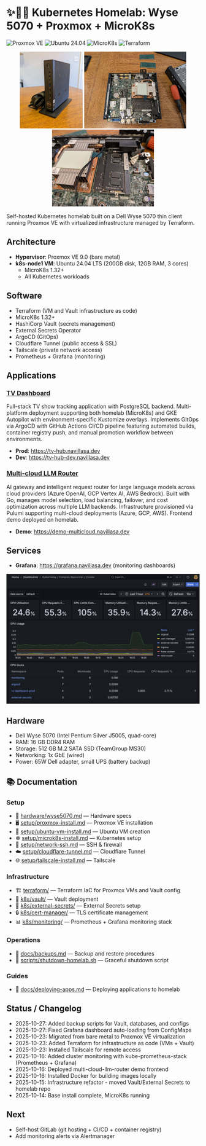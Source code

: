 # ✨😶‍🌫️ Kubernetes Homelab: Wyse 5070 + Proxmox + MicroK8s

![Proxmox VE](https://img.shields.io/badge/Proxmox-VE%209.0-orange?logo=proxmox)
![Ubuntu 24.04](https://img.shields.io/badge/Ubuntu-24.04-orange?logo=ubuntu)
![MicroK8s](https://img.shields.io/badge/MicroK8s-1.32%2B-blue?logo=kubernetes)
![Terraform](https://img.shields.io/badge/Terraform-IaC-purple?logo=terraform)

<p align="center">
  <img src="docs/photos/dell_wyse.jpg" height="200">
  <img src="docs/photos/inside_case.jpg" height="200">
  <img src="docs/photos/ram_upgrade.jpg" height="200">
</p>

Self-hosted Kubernetes homelab built on a Dell Wyse 5070 thin client running Proxmox VE with virtualized infrastructure managed by Terraform.

## Architecture
- **Hypervisor**: Proxmox VE 9.0 (bare metal)
- **k8s-node1 VM**: Ubuntu 24.04 LTS (200GB disk, 12GB RAM, 3 cores)
  - MicroK8s 1.32+
  - All Kubernetes workloads

## Software
- Terraform (VM and Vault infrastructure as code)
- MicroK8s 1.32+
- HashiCorp Vault (secrets management)
- External Secrets Operator
- ArgoCD (GitOps)
- Cloudflare Tunnel (public access & SSL)
- Tailscale (private network access)
- Prometheus + Grafana (monitoring)

## Applications

### [TV Dashboard](https://github.com/navillasa/tv-dashboard-k8s)
Full-stack TV show tracking application with PostgreSQL backend. Multi-platform deployment supporting both homelab (MicroK8s) and GKE Autopilot with environment-specific Kustomize overlays. Implements GitOps via ArgoCD with GitHub Actions CI/CD pipeline featuring automated builds, container registry push, and manual promotion workflow between environments.

- **Prod**: https://tv-hub.navillasa.dev
- **Dev**: https://tv-hub-dev.navillasa.dev

### [Multi-cloud LLM Router](https://github.com/navillasa/multi-cloud-llm-router)
AI gateway and intelligent request router for large language models across cloud providers (Azure OpenAI, GCP Vertex AI, AWS Bedrock). Built with Go, manages model selection, load balancing, failover, and cost optimization across multiple LLM backends. Infrastructure provisioned via Pulumi supporting multi-cloud deployments (Azure, GCP, AWS). Frontend demo deployed on homelab.

- **Demo**: https://demo-multicloud.navillasa.dev

## Services
- **Grafana**: https://grafana.navillasa.dev (monitoring dashboards)

<p align="center">
  <img src="docs/photos/dashboard-k8s-compute-resources-cluster.png" alt="Grafana Kubernetes Dashboard" width="800">
</p>

## Hardware
- Dell Wyse 5070 (Intel Pentium Silver J5005, quad-core)
- RAM: 16 GB DDR4 RAM
- Storage: 512 GB M.2 SATA SSD (TeamGroup MS30)
- Networking: 1x GbE (wired)
- Power: 65W Dell adapter, small UPS (battery backup)

## 📚 Documentation

### Setup
- 🧠 [hardware/wyse5070.md](hardware/wyse5070.md) — Hardware specs
- 🖥️ [setup/proxmox-install.md](setup/proxmox-install.md) — Proxmox VE installation
- 💽 [setup/ubuntu-vm-install.md](setup/ubuntu-vm-install.md) — Ubuntu VM creation
- ☸️ [setup/microk8s-install.md](setup/microk8s-install.md) — Kubernetes setup
- 🔑 [setup/network-ssh.md](setup/network-ssh.md) — SSH & firewall
- ☁️ [setup/cloudflare-tunnel.md](setup/cloudflare-tunnel.md) — Cloudflare Tunnel
- 🌐 [setup/tailscale-install.md](setup/tailscale-install.md) — Tailscale

### Infrastructure
- 🏗️ [terraform/](terraform/) — Terraform IaC for Proxmox VMs and Vault config
- 🔐 [k8s/vault/](k8s/vault/) — Vault deployment
- 🔑 [k8s/external-secrets/](k8s/external-secrets/) — External Secrets setup
- 🔒 [k8s/cert-manager/](k8s/cert-manager/) — TLS certificate management
- 📊 [k8s/monitoring/](k8s/monitoring/) — Prometheus + Grafana monitoring stack

### Operations
- 💾 [docs/backups.md](docs/backups.md) — Backup and restore procedures
- 🔌 [scripts/shutdown-homelab.sh](scripts/shutdown-homelab.sh) — Graceful shutdown script

### Guides
- 🚀 [docs/deploying-apps.md](docs/deploying-apps.md) — Deploying applications to homelab

## Status / Changelog
- 2025-10-27: Added backup scripts for Vault, databases, and configs
- 2025-10-27: Fixed Grafana dashboard auto-loading from ConfigMaps
- 2025-10-23: Migrated from bare metal to Proxmox VE virtualization
- 2025-10-23: Added Terraform for infrastructure as code (VMs + Vault)
- 2025-10-23: Installed Tailscale for remote access
- 2025-10-16: Added cluster monitoring with kube-prometheus-stack (Prometheus + Grafana)
- 2025-10-16: Deployed multi-cloud-llm-router demo frontend
- 2025-10-16: Installed Docker for building images locally
- 2025-10-15: Infrastructure refactor - moved Vault/External Secrets to homelab repo
- 2025-10-14: Base install complete, MicroK8s running

## Next
- Self-host GitLab (git hosting + CI/CD + container registry)
- Add monitoring alerts via Alertmanager
